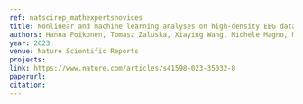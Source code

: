 ```yaml
---
ref: natscirep_mathexpertsnovices
title: Nonlinear and machine learning analyses on high-density EEG data of math experts and novices
authors: Hanna Poikonen, Tomasz Zaluska, Xiaying Wang, Michele Magno, Manu Kapur
year: 2023
venue: Nature Scientific Reports
projects:
link: https://www.nature.com/articles/s41598-023-35032-8
paperurl: 
citation: 
---
```

